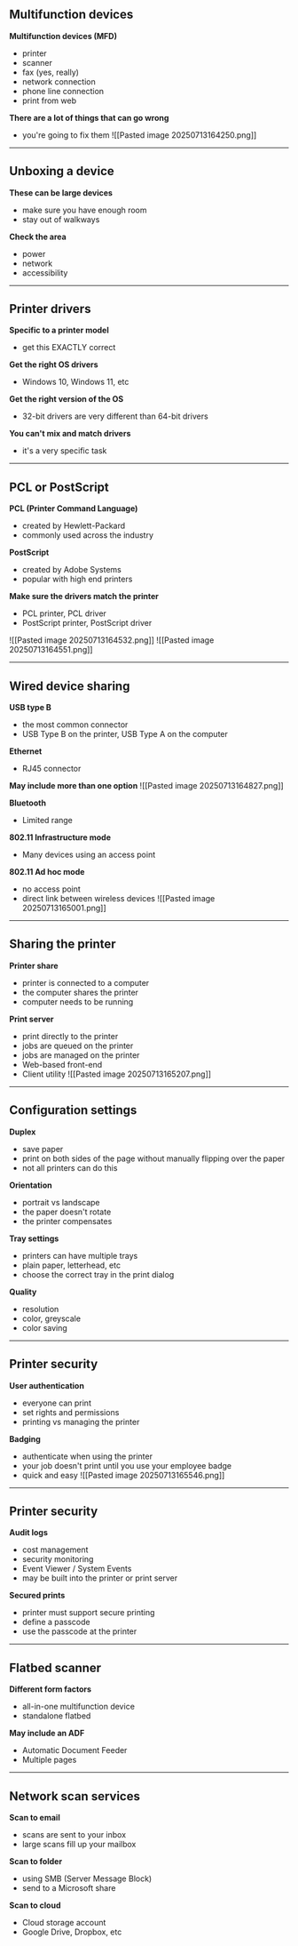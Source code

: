 ## Multifunction devices
**Multifunction devices (MFD)**
- printer 
- scanner
- fax (yes, really)
- network connection
- phone line connection 
- print from web

**There are a lot of things that can go wrong**
- you're going to fix them 
![[Pasted image 20250713164250.png]]

---
## Unboxing a device 
**These can be large devices**
- make sure you have enough room
- stay out of walkways

**Check the area**
- power 
- network 
- accessibility 
---
## Printer drivers 
**Specific to a printer model**
- get this EXACTLY correct

**Get the right OS drivers**
- Windows 10, Windows 11, etc

**Get the right version of the OS**
- 32-bit drivers are very different than 64-bit drivers 

**You can't mix and match drivers**
- it's a very specific task
---
## PCL or PostScript
**PCL (Printer Command Language)**
- created by Hewlett-Packard
- commonly used across the industry

**PostScript**
- created by Adobe Systems
- popular with high end printers 

**Make sure the drivers match the printer**
- PCL printer, PCL driver 
- PostScript printer, PostScript driver

![[Pasted image 20250713164532.png]]
![[Pasted image 20250713164551.png]]

---
## Wired device sharing 
**USB type B**
- the most common connector 
- USB Type B on the printer, USB Type A on the computer 

**Ethernet**
- RJ45 connector 

**May include more than one option**
![[Pasted image 20250713164827.png]]

**Bluetooth**
- Limited range 

**802.11 Infrastructure mode**
- Many devices using an access point

**802.11 Ad hoc mode**
- no access point 
- direct link between wireless devices 
![[Pasted image 20250713165001.png]]

---
## Sharing the printer 
**Printer share**
- printer is connected to a computer 
- the computer shares the printer 
- computer needs to be running

**Print server**
- print directly to the printer 
- jobs are queued on the printer 
- jobs are managed on the printer 
- Web-based front-end 
- Client utility
![[Pasted image 20250713165207.png]]

---
## Configuration settings 
**Duplex**
- save paper
- print on both sides of the page without manually flipping over the paper 
- not all printers can do this 

**Orientation**
- portrait vs landscape
- the paper doesn't rotate 
- the printer compensates 

**Tray settings**
- printers can have multiple trays
- plain paper, letterhead, etc
- choose the correct tray in the print dialog

**Quality**
- resolution
- color, greyscale
- color saving 
---
## Printer security 
**User authentication**
- everyone can print 
- set rights and permissions 
- printing vs managing the printer 

**Badging**
- authenticate when using the printer 
- your job doesn't print until you use your employee badge 
- quick and easy 
![[Pasted image 20250713165546.png]]

---
## Printer security
**Audit logs**
- cost management 
- security monitoring 
- Event Viewer / System Events 
- may be built into the printer or print server 

**Secured prints**
- printer must support secure printing
- define a passcode 
- use the passcode at the printer 
---
## Flatbed scanner 
**Different form factors**
- all-in-one multifunction device 
- standalone flatbed 

**May include an ADF**
- Automatic Document Feeder 
- Multiple pages 
---
## Network scan services 
**Scan to email**
- scans are sent to your inbox
- large scans fill up your mailbox 

**Scan to folder**
- using SMB (Server Message Block)
- send to a Microsoft share 

**Scan to cloud**
- Cloud storage account
- Google Drive, Dropbox, etc
